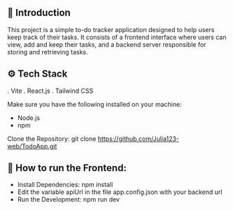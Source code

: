 ## 🤖 Introduction

This project is a simple to-do tracker application designed to help users keep track of their tasks. It consists of a frontend interface where users can view, add and keep their tasks, and a backend server responsible for storing and retrieving tasks.

## ⚙️ Tech Stack

. Vite
. React.js
. Tailwind CSS

Make sure you have the following installed on your machine:

-   Node.js
-   npm

Clone the Repository: git clone <https://github.com/Julia123-web/TodoApp.git>

## 🤸 How to run the Frontend:

-   Install Dependencies: npm install
-   Edit the variable apiUrl in the file app.config.json with your backend url
-   Run the Development: npm run dev
